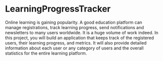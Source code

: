 # LearningProgressTracker
Online learning is gaining popularity. A good education platform can manage registrations, 
track learning progress, send notifications and newsletters to many users worldwide. 
It is a huge volume of work indeed. In this project, you will build an application that keeps track of the registered users, 
their learning progress, and metrics. 
It will also provide detailed information about each user or any category of users and the overall statistics for the entire learning platform.
